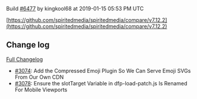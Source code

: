 Build [#6477](https://circleci.com/gh/spiritedmedia/spiritedmedia/6477) by kingkool68 at 2019-01-15 05:53 PM UTC

[https://github.com/spiritedmedia/spiritedmedia/compare/v7.12.2](https://github.com/spiritedmedia/spiritedmedia/compare/v7.12.2)
## Change log
[Full Changelog](git@github.com:spiritedmedia/spiritedmedia.git/compare/v7.12.1...v7.12.2)

 - [#3074](git@github.com:spiritedmedia/spiritedmedia.git/pull/3074): Add the Compressed Emoji Plugin So We Can Serve Emoji SVGs From Our Own CDN
 - [#3078](git@github.com:spiritedmedia/spiritedmedia.git/pull/3078): Ensure the slotTarget Variable in dfp-load-patch.js Is Renamed For Mobile Viewports
